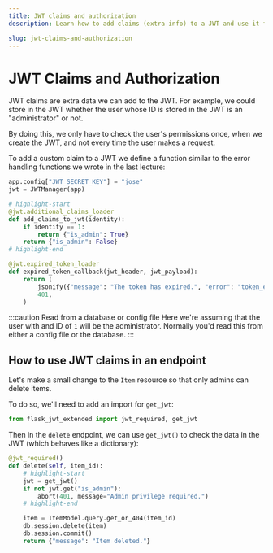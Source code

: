 ```yaml
---
title: JWT claims and authorization
description: Learn how to add claims (extra info) to a JWT and use it for authorization in endpoints of a REST API.

slug: jwt-claims-and-authorization
---
```


# JWT Claims and Authorization

JWT claims are extra data we can add to the JWT. For example, we could store in the JWT whether the user whose ID is stored in the JWT is an "administrator" or not.

By doing this, we only have to check the user's permissions once, when we create the JWT, and not every time the user makes a request.

To add a custom claim to a JWT we define a function similar to the error handling functions we wrote in the last lecture:

```python title="app.py"
app.config["JWT_SECRET_KEY"] = "jose"
jwt = JWTManager(app)

# highlight-start
@jwt.additional_claims_loader
def add_claims_to_jwt(identity):
    if identity == 1:
        return {"is_admin": True}
    return {"is_admin": False}
# highlight-end

@jwt.expired_token_loader
def expired_token_callback(jwt_header, jwt_payload):
    return (
        jsonify({"message": "The token has expired.", "error": "token_expired"}),
        401,
    )
```

:::caution Read from a database or config file
Here we're assuming that the user with and ID of `1` will be the administrator. Normally you'd read this from either a config file or the database.
:::

## How to use JWT claims in an endpoint

Let's make a small change to the `Item` resource so that only admins can delete items.

To do so, we'll need to add an import for `get_jwt`:

```python title="resources/item.py"
from flask_jwt_extended import jwt_required, get_jwt
```

Then in the `delete` endpoint, we can use `get_jwt()` to check the data in the JWT (which behaves like a dictionary):

```python title="resources/item.py"
@jwt_required()
def delete(self, item_id):
    # highlight-start
    jwt = get_jwt()
    if not jwt.get("is_admin"):
        abort(401, message="Admin privilege required.")
    # highlight-end

    item = ItemModel.query.get_or_404(item_id)
    db.session.delete(item)
    db.session.commit()
    return {"message": "Item deleted."}
```